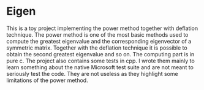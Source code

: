 # Eigen

This is a toy project implementing the power method together with deflation technique. The power method is one of the most basic methods used to compute the greatest eigenvalue and the corresponding eigenvector of a symmetric matrix. Together with the deflation technique it is possible to obtain the second greatest eigenvalue and so on. The computing part is in pure c. The project also contains some tests in cpp. I wrote them mainly to learn something about the native Microsoft test suite and are not meant to seriously test the code. They are not useless as they highlight some limitations of the power method.
